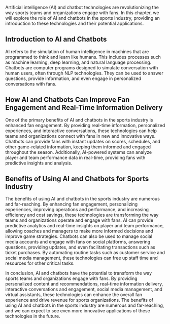 
Artificial intelligence (AI) and chatbot technologies are revolutionizing the way sports teams and organizations engage with fans. In this chapter, we will explore the role of AI and chatbots in the sports industry, providing an introduction to these technologies and their potential applications.

Introduction to AI and Chatbots
-------------------------------

AI refers to the simulation of human intelligence in machines that are programmed to think and learn like humans. This includes processes such as machine learning, deep learning, and natural language processing. Chatbots are computer programs designed to simulate conversation with human users, often through NLP technologies. They can be used to answer questions, provide information, and even engage in personalized conversations with fans.

How AI and Chatbots Can Improve Fan Engagement and Real-Time Information Delivery
---------------------------------------------------------------------------------

One of the primary benefits of AI and chatbots in the sports industry is enhanced fan engagement. By providing real-time information, personalized experiences, and interactive conversations, these technologies can help teams and organizations connect with fans in new and innovative ways. Chatbots can provide fans with instant updates on scores, schedules, and other game-related information, keeping them informed and engaged throughout the season. Additionally, AI-powered systems can analyze player and team performance data in real-time, providing fans with predictive insights and analysis.

Benefits of Using AI and Chatbots for Sports Industry
-----------------------------------------------------

The benefits of using AI and chatbots in the sports industry are numerous and far-reaching. By enhancing fan engagement, personalizing experiences, improving operations and performance, and increasing efficiency and cost savings, these technologies are transforming the way teams and organizations operate and engage with fans. AI can provide predictive analytics and real-time insights on player and team performance, allowing coaches and managers to make more informed decisions and improve game strategies. Chatbots can also be used to manage social media accounts and engage with fans on social platforms, answering questions, providing updates, and even facilitating transactions such as ticket purchases. By automating routine tasks such as customer service and social media management, these technologies can free up staff time and resources for other critical tasks.

In conclusion, AI and chatbots have the potential to transform the way sports teams and organizations engage with fans. By providing personalized content and recommendations, real-time information delivery, interactive conversations and engagement, social media management, and virtual assistants, these technologies can enhance the overall fan experience and drive revenue for sports organizations. The benefits of using AI and chatbots in the sports industry are numerous and far-reaching, and we can expect to see even more innovative applications of these technologies in the future.
